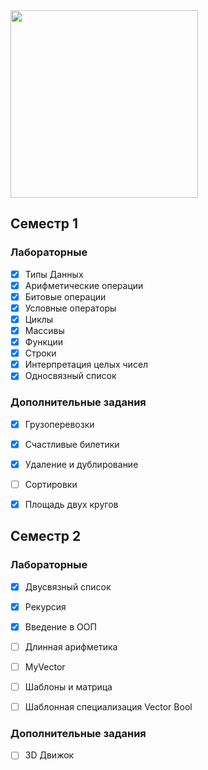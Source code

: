 <img src='https://i.pinimg.com/736x/8b/1b/90/8b1b90c4fdcc2f166651607b4d3344b8.jpg' height=300 wigth=300>


## Семестр 1

### Лабораторные

 - [x] Типы Данных
 - [x] Арифметические операции
 - [x] Битовые операции
 - [x] Условные операторы
 - [x] Циклы
 - [x] Массивы
 - [x] Функции
 - [x] Строки
 - [x] Интерпретация целых чисел
 - [x] Односвязный список

### Дополнительные задания
- [x] Грузоперевозки
- [x] Счастливые билетики
- [x] Удаление и дублирование
- [ ] Сортировки
- [x] Площадь двух кругов



## Семестр 2

### Лабораторные

 - [x] Двусвязный список
 - [x] Рекурсия
 - [x] Введение в ООП
 - [ ] Длинная арифметика
 - [ ] MyVector
 - [ ] Шаблоны и матрица
 - [ ] Шаблонная специализация Vector Bool


### Дополнительные задания

 - [ ] 3D Движок
